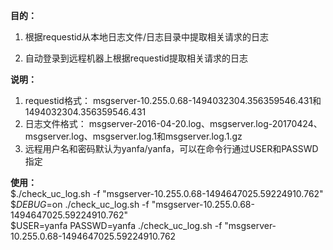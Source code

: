 **目的：**

1. 根据requestid从本地日志文件/日志目录中提取相关请求的日志

2. 自动登录到远程机器上根据requestid提取相关请求的日志  


**说明：**
1. requestid格式：	msgserver-10.255.0.68-1494032304.356359546.431和1494032304.356359546.431
2. 日志文件格式：	msgserver-2016-04-20.log、msgserver.log-20170424、msgserver.log、msgserver.log.1和msgserver.log.1.gz
3. 远程用户名和密码默认为yanfa/yanfa，可以在命令行通过USER和PASSWD指定

**使用：**  
$./check_uc_log.sh -f "msgserver-10.255.0.68-1494647025.59224910.762"  
$_DEBUG_=on ./check_uc_log.sh -f "msgserver-10.255.0.68-1494647025.59224910.762"  
$USER=yanfa PASSWD=yanfa ./check_uc_log.sh -f "msgserver-10.255.0.68-1494647025.59224910.762
